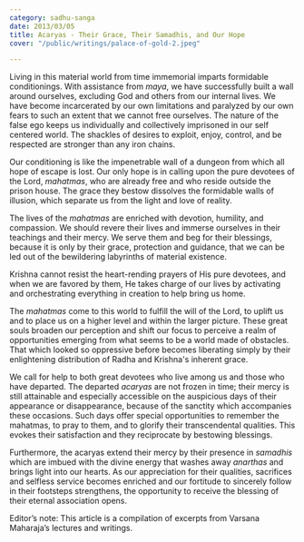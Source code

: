 ```yaml
---
category: sadhu-sanga
date: 2013/03/05
title: Acaryas - Their Grace, Their Samadhis, and Our Hope
cover: "/public/writings/palace-of-gold-2.jpeg"

---
```

Living in this material world from time immemorial imparts formidable conditionings. With assistance from _maya_, we have successfully built a wall around ourselves, excluding God and others from our internal lives. We have become incarcerated by our own limitations and paralyzed by our own fears to such an extent that we cannot free ourselves. The nature of the false ego keeps us individually and collectively imprisoned in our self centered world. The shackles of desires to exploit, enjoy, control, and be respected are stronger than any iron chains.

Our conditioning is like the impenetrable wall of a dungeon from which all hope of escape is lost. Our only hope is in calling upon the pure devotees of the Lord, _mahatmas_, who are already free and who reside outside the prison house. The grace they bestow dissolves the formidable walls of illusion, which separate us from the light and love of reality.

The lives of the _mahatmas_ are enriched with devotion, humility, and compassion. We should revere their lives and immerse ourselves in their teachings and their mercy. We serve them and beg for their blessings, because it is only by their grace, protection and guidance, that we can be led out of the bewildering labyrinths of material existence.

Krishna cannot resist the heart-rending prayers of His pure devotees, and when we are favored by them, He takes charge of our lives by activating and orchestrating everything in creation to help bring us home.

The _mahatmas_ come to this world to fulfill the will of the Lord, to uplift us and to place us on a higher level and within the larger picture. These great souls broaden our perception and shift our focus to perceive a realm of opportunities emerging from what seems to be a world made of obstacles. That which looked so oppressive before becomes liberating simply by their enlightening distribution of Radha and Krishna's inherent grace.

We call for help to both great devotees who live among us and those who have departed. The departed _acaryas_ are not frozen in time; their mercy is still attainable and especially accessible on the auspicious days of their appearance or disappearance, because of the sanctity which accompanies these occasions. Such days offer special opportunities to remember the mahatmas, to pray to them, and to glorify their transcendental qualities. This evokes their satisfaction and they reciprocate by bestowing blessings.

Furthermore, the acaryas extend their mercy by their presence in _samadhis_ which are imbued with the divine energy that washes away _anarthas_ and brings light into our hearts. As our appreciation for their qualities, sacrifices and selfless service becomes enriched and our fortitude to sincerely follow in their footsteps strengthens, the opportunity to receive the blessing of their eternal association opens.

Editor’s note: This article is a compilation of excerpts from Varsana Maharaja’s lectures and writings.
